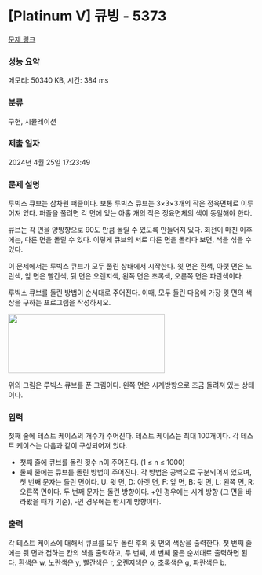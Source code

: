 # [Platinum V] 큐빙 - 5373 

[문제 링크](https://www.acmicpc.net/problem/5373) 

### 성능 요약

메모리: 50340 KB, 시간: 384 ms

### 분류

구현, 시뮬레이션

### 제출 일자

2024년 4월 25일 17:23:49

### 문제 설명

<p>루빅스 큐브는 삼차원 퍼즐이다. 보통 루빅스 큐브는 3×3×3개의 작은 정육면체로 이루어져 있다. 퍼즐을 풀려면 각 면에 있는 아홉 개의 작은 정육면체의 색이 동일해야 한다.</p>

<p>큐브는 각 면을 양방향으로 90도 만큼 돌릴 수 있도록 만들어져 있다. 회전이 마친 이후에는, 다른 면을 돌릴 수 있다. 이렇게 큐브의 서로 다른 면을 돌리다 보면, 색을 섞을 수 있다.</p>

<p>이 문제에서는 루빅스 큐브가 모두 풀린 상태에서 시작한다. 윗 면은 흰색, 아랫 면은 노란색, 앞 면은 빨간색, 뒷 면은 오렌지색, 왼쪽 면은 초록색, 오른쪽 면은 파란색이다.</p>

<p>루빅스 큐브를 돌린 방법이 순서대로 주어진다. 이때, 모두 돌린 다음에 가장 윗 면의 색상을 구하는 프로그램을 작성하시오.</p>

<p><img alt="" src="https://www.acmicpc.net/upload/images/cube.png" style="height:120px; width:319px"></p>

<p>위의 그림은 루빅스 큐브를 푼 그림이다. 왼쪽 면은 시계방향으로 조금 돌려져 있는 상태이다.</p>

### 입력 

 <p>첫째 줄에 테스트 케이스의 개수가 주어진다. 테스트 케이스는 최대 100개이다. 각 테스트 케이스는 다음과 같이 구성되어져 있다.</p>

<ul>
	<li>첫째 줄에 큐브를 돌린 횟수 n이 주어진다. (1 ≤ n ≤ 1000)</li>
	<li>둘째 줄에는 큐브를 돌린 방법이 주어진다. 각 방법은 공백으로 구분되어져 있으며, 첫 번째 문자는 돌린 면이다. U: 윗 면, D: 아랫 면, F: 앞 면, B: 뒷 면, L: 왼쪽 면, R: 오른쪽 면이다. 두 번째 문자는 돌린 방향이다. +인 경우에는 시계 방향 (그 면을 바라봤을 때가 기준), -인 경우에는 반시계 방향이다.</li>
</ul>

### 출력 

 <p>각 테스트 케이스에 대해서 큐브를 모두 돌린 후의 윗 면의 색상을 출력한다. 첫 번째 줄에는 뒷 면과 접하는 칸의 색을 출력하고, 두 번째, 세 번째 줄은 순서대로 출력하면 된다. 흰색은 w, 노란색은 y, 빨간색은 r, 오렌지색은 o, 초록색은 g, 파란색은 b.</p>

